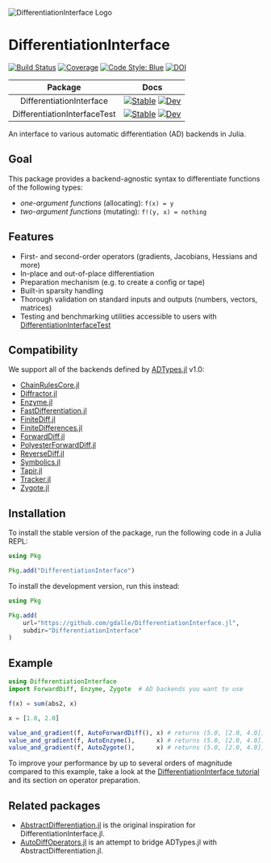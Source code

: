 ![DifferentiationInterface Logo](https://raw.githubusercontent.com/gdalle/DifferentiationInterface.jl/main/DifferentiationInterface/docs/src/assets/logo.svg)

# DifferentiationInterface

[![Build Status](https://github.com/gdalle/DifferentiationInterface.jl/actions/workflows/Test.yml/badge.svg?branch=main)](https://github.com/gdalle/DifferentiationInterface.jl/actions/workflows/Test.yml?query=branch%3Amain)
[![Coverage](https://codecov.io/gh/gdalle/DifferentiationInterface.jl/branch/main/graph/badge.svg)](https://app.codecov.io/gh/gdalle/DifferentiationInterface.jl)
[![Code Style: Blue](https://img.shields.io/badge/code%20style-blue-4495d1.svg)](https://github.com/invenia/BlueStyle)
[![DOI](https://zenodo.org/badge/740973714.svg)](https://zenodo.org/doi/10.5281/zenodo.11092033)

|           Package            |                                                                                                                                                    Docs                                                                                                                                                    |
| :--------------------------: | :--------------------------------------------------------------------------------------------------------------------------------------------------------------------------------------------------------------------------------------------------------------------------------------------------------: |
|   DifferentiationInterface   |   [![Stable](https://img.shields.io/badge/docs-stable-blue.svg)](https://gdalle.github.io/DifferentiationInterface.jl/DifferentiationInterface/stable/)     [![Dev](https://img.shields.io/badge/docs-dev-blue.svg)](https://gdalle.github.io/DifferentiationInterface.jl/DifferentiationInterface/dev/)   |
| DifferentiationInterfaceTest | [![Stable](https://img.shields.io/badge/docs-stable-blue.svg)](https://gdalle.github.io/DifferentiationInterface.jl/DifferentiationInterfaceTest/stable/) [![Dev](https://img.shields.io/badge/docs-dev-blue.svg)](https://gdalle.github.io/DifferentiationInterface.jl/DifferentiationInterfaceTest/dev/) |

An interface to various automatic differentiation (AD) backends in Julia.

## Goal

This package provides a backend-agnostic syntax to differentiate functions of the following types:

- _one-argument functions_ (allocating): `f(x) = y`
- _two-argument functions_ (mutating): `f!(y, x) = nothing`

## Features

- First- and second-order operators (gradients, Jacobians, Hessians and more)
- In-place and out-of-place differentiation
- Preparation mechanism (e.g. to create a config or tape)
- Built-in sparsity handling
- Thorough validation on standard inputs and outputs (numbers, vectors, matrices)
- Testing and benchmarking utilities accessible to users with [DifferentiationInterfaceTest](https://github.com/gdalle/DifferentiationInterface.jl/tree/main/DifferentiationInterfaceTest)

## Compatibility

We support all of the backends defined by [ADTypes.jl](https://github.com/SciML/ADTypes.jl) v1.0:

- [ChainRulesCore.jl](https://github.com/JuliaDiff/ChainRulesCore.jl)
- [Diffractor.jl](https://github.com/JuliaDiff/Diffractor.jl)
- [Enzyme.jl](https://github.com/EnzymeAD/Enzyme.jl)
- [FastDifferentiation.jl](https://github.com/brianguenter/FastDifferentiation.jl)
- [FiniteDiff.jl](https://github.com/JuliaDiff/FiniteDiff.jl)
- [FiniteDifferences.jl](https://github.com/JuliaDiff/FiniteDifferences.jl)
- [ForwardDiff.jl](https://github.com/JuliaDiff/ForwardDiff.jl)
- [PolyesterForwardDiff.jl](https://github.com/JuliaDiff/PolyesterForwardDiff.jl)
- [ReverseDiff.jl](https://github.com/JuliaDiff/ReverseDiff.jl)
- [Symbolics.jl](https://github.com/JuliaSymbolics/Symbolics.jl)
- [Tapir.jl](https://github.com/withbayes/Tapir.jl)
- [Tracker.jl](https://github.com/FluxML/Tracker.jl)
- [Zygote.jl](https://github.com/FluxML/Zygote.jl)

## Installation

To install the stable version of the package, run the following code in a Julia REPL:

```julia
using Pkg

Pkg.add("DifferentiationInterface")
```

To install the development version, run this instead:

```julia
using Pkg

Pkg.add(
    url="https://github.com/gdalle/DifferentiationInterface.jl",
    subdir="DifferentiationInterface"
)
```

## Example

```julia
using DifferentiationInterface
import ForwardDiff, Enzyme, Zygote  # AD backends you want to use 

f(x) = sum(abs2, x)

x = [1.0, 2.0]

value_and_gradient(f, AutoForwardDiff(), x) # returns (5.0, [2.0, 4.0]) with ForwardDiff.jl
value_and_gradient(f, AutoEnzyme(),      x) # returns (5.0, [2.0, 4.0]) with Enzyme.jl
value_and_gradient(f, AutoZygote(),      x) # returns (5.0, [2.0, 4.0]) with Zygote.jl
```

To improve your performance by up to several orders of magnitude compared to this example, take a look at the [DifferentiationInterface tutorial](https://gdalle.github.io/DifferentiationInterface.jl/DifferentiationInterface/stable/tutorial/) and its section on operator preparation.

## Related packages

- [AbstractDifferentiation.jl](https://github.com/JuliaDiff/AbstractDifferentiation.jl) is the original inspiration for DifferentiationInterface.jl.
- [AutoDiffOperators.jl](https://github.com/oschulz/AutoDiffOperators.jl) is an attempt to bridge ADTypes.jl with AbstractDifferentiation.jl.
